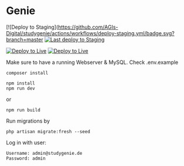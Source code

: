 # Genie

[![Deploy to Staging](https://github.com/AGIs-Digital/studygenie/actions/workflows/deploy-staging.yml/badge.svg?branch=master
[![Last deploy to Staging](https://github.com/AGIs-Digital/studygenie/actions/workflows/deploy-staging.yml/badge.svg?branch=master&event=push)](https://github.com/AGIs-Digital/studygenie/actions/workflows/deploy-staging.yml)

[![Deploy to Live](https://github.com/AGIs-Digital/studygenie/actions/workflows/deploy-live.yml/badge.svg)](https://github.com/AGIs-Digital/studygenie/actions/workflows/deploy-live.yml)
[![Deploy to Live](https://github.com/AGIs-Digital/studygenie/actions/workflows/deploy-live.yml/badge.svg?event=push)](https://github.com/AGIs-Digital/studygenie/actions/workflows/deploy-live.yml)

Make sure to have a running Webserver & MySQL.
Check .env.example

```
composer install
```

```
npm install
npm run dev
```

or

```
npm run build
```

Run migrations by

```
php artisan migrate:fresh --seed
```

Log in with user:

```
Username: admin@studygenie.de
Password: admin
```
